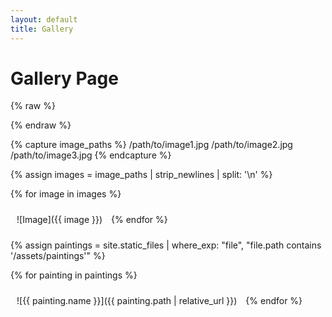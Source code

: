 ```yaml
---
layout: default
title: Gallery
---
```


# Gallery Page
{% raw %}
<style>
.gallery-item {
  display: inline-block;
  margin: 10px;
}

.gallery-item img {
  width: 200px;
  height: 200px;
  object-fit: cover;
}
</style>
{% endraw %}

{% capture image_paths %}
  /path/to/image1.jpg
  /path/to/image2.jpg
  /path/to/image3.jpg
{% endcapture %}

{% assign images = image_paths | strip_newlines | split: '\n' %}

{% for image in images %}
  <div class="gallery-item">
    ![Image]({{ image }})
  </div>
{% endfor %}

{% assign paintings = site.static_files | where_exp: "file", "file.path contains '/assets/paintings'" %}

{% for painting in paintings %}
  <div class="gallery-item">
    ![{{ painting.name }}]({{ painting.path | relative_url }})
  </div>
{% endfor %}



